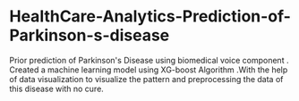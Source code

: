 # HealthCare-Analytics-Prediction-of-Parkinson-s-disease
Prior prediction of Parkinson's Disease using biomedical voice component . Created a machine learning model using XG-boost Algorithm .With the help of data visualization  to visualize the pattern  and preprocessing the data of this disease with no cure.
